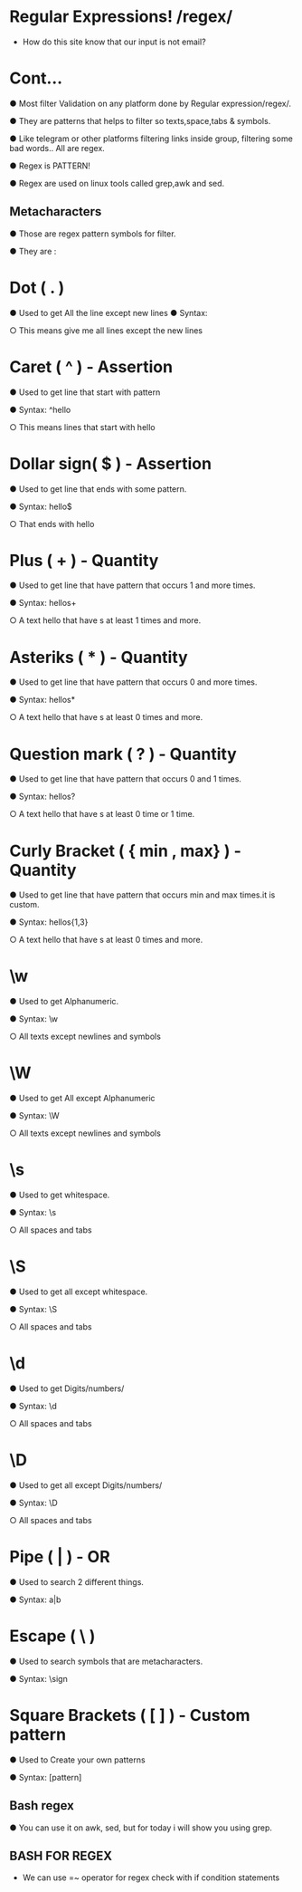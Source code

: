 # Regular Expressions! /regex/

- How do this site know that our input is not email?

# Cont…

● Most filter Validation on any platform done by Regular 
expression/regex/.

● They are patterns that helps to filter so texts,space,tabs & 
symbols.

● Like telegram or other platforms filtering links inside 
group, filtering some bad words.. All are regex.

● Regex is PATTERN!

● Regex are used on linux tools called grep,awk and sed.

## Metacharacters 
● Those are regex pattern symbols for filter.

● They are :

# Dot ( . )

● Used to get All the line except new lines
● Syntax: 

○ This means give me all lines except the new lines

# Caret ( ^ ) - Assertion 

● Used to get line that start with pattern

● Syntax: ^hello

○ This means lines that start with hello

# Dollar sign( $ ) - Assertion 

● Used to get line that ends with some pattern.

● Syntax: hello$

○ That ends with hello

# Plus ( + ) - Quantity 

● Used to get line that have pattern that occurs 1 and more times.

● Syntax: hellos+

○ A text hello that have s at least 1 times and more.

# Asteriks ( * ) - Quantity 

● Used to get line that have pattern that occurs 0 and more times.

● Syntax: hellos*

○ A text hello that have s at least 0 times and more.

# Question mark ( ? ) - Quantity 

● Used to get line that have pattern that occurs 0 and 1 times.

● Syntax: hellos?

○ A text hello that have s at least 0 time or 1 time.

# Curly Bracket ( { min , max} ) - Quantity

● Used to get line that have pattern that occurs min and max times.it is custom.

● Syntax: hellos{1,3}

○ A text hello that have s at least 0 times and more.

# \w 

● Used to get Alphanumeric.

● Syntax: \w

○ All texts except newlines and symbols

# \W 

● Used to get All except Alphanumeric 

● Syntax: \W

○ All texts except newlines and symbols

 # \s 
● Used to get whitespace.

● Syntax: \s

○ All spaces and tabs

# \S 

● Used to get all except whitespace.

● Syntax: \S

○ All spaces and tabs

# \d 

● Used to get Digits/numbers/

● Syntax: \d

○ All spaces and tabs

# \D 

● Used to get all except Digits/numbers/

● Syntax: \D

○ All spaces and tabs

# Pipe ( | ) - OR

● Used to search 2 different things.

● Syntax: a|b

# Escape ( \ ) 

● Used to search symbols that are metacharacters.

● Syntax: \sign

# Square Brackets ( [ ] ) - Custom pattern

● Used to Create your own patterns

● Syntax: [pattern]

## Bash regex

● You can use it on awk, sed, but for today i will show you using grep.

## BASH FOR REGEX

- We can use =~ operator for regex check with if condition statements
